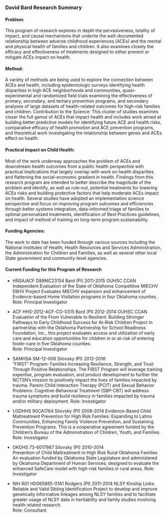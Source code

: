 ### David Bard Research Summary

#### Problem: 

This program of research explores in depth the pervasiveness, totality of impact, and causal mechanisms that underlie the well-documented relationship between adverse childhood experiences (ACEs) and the mental and physical health of families and children.  It also examines closely the efficacy and effectiveness of treatments designed to either prevent or mitigate ACEs impact on health.

#### Method: 

A variety of methods are being used to explore the connection between ACEs and health, including epidemiologic surveys identifying health disparities in high ACE neighborhoods and communities, quasi-experimental and randomized field trials examining the effectiveness of primary, secondary, and tertiary prevention programs, and secondary analyses of large datasets of health-related outcomes for high-risk families and children. 
Contribution to the Science:
This cluster of studies examines closer the full gamut of ACEs that impact health and includes work aimed at building better predictive models for identifying future ACE and health risks, comparative efficacy of health promotion and ACE prevention programs, and theoretical work investigating the relationship between genes and ACEs effect on health.  

#### Practical Impact on Child Health:

Most of the work underway approaches the problem of ACEs and downstream health outcomes from a public health perspective with practical implications that largely overlap with work on health disparities and flattening the social-economic gradient in health.  Findings from this research program are intended to better describe the magnitude of the problem and identify, as well as rule-out, potential treatments for lowering ACEs risks and building protective factors that help moderate ACEs impact on health.  Several studies have adopted an implementation science perspective and focus on improving program outcomes and efficiencies through better systems integration, data-informed triage of families to optimal personalized treatments, identification of Best Practices guidelines, and impact of method of training on long-term program sustainability. 

#### Funding Agencies:

The work to date has been funded through various sources including the National Institutes of Health, Health Resources and Services Administration, the Administration for Children and Families, as well as several other local State government and community-level agencies.

#### Current Funding for this Program of Research 
* HRSA/ACF D89MC23154             Bard (PI)                                                                	2011-2015
    OUHSC CCAN Independent Evaluation of the State of Oklahoma Competitive MIECHV EBHV Project
    Evaluates MIECHV expansion and enhancement of Evidence-based Home Visitation programs in four Oklahoma counties.  
    Role: Principal Investigator

* ACF HHS-2012-ACF-CO-0315      Bard (PI)                                                               	2012-2014
    OUHSC CCAN Evaluation of the From Vulnerable to Resilient: Building Stronger Pathways to Early Childhood Success for At-Risk Children Project
    In partnership with the Oklahoma Partnership for School Readiness Foundation, Inc., this project evaluates access and utilization of early care and education opportunities for children in or at-risk of entering foster-care in five Oklahoma counties.  
    Role: Principal Investigator

* SAMHSA SM-12-006			       Silovsky (PI)			                           	2012-2016	 
   “FIRST” Program: Families Increasing Resilience, Strength, and Trust Through Positive Relationships.
    The FIRST Program will leverage training expertise, program evaluation, and product development to further the NCTSN’s mission to positively impact the lives of families impacted by trauma. Parent-Child Interaction Therapy (PCIT) and Sexual Behavior Problems: Cognitive-Behavioral Treatment (SBP-CBT) will address trauma symptoms and build resiliency in families impacted by trauma and/or military deployment.
    Role: Investigator

* USDHHS 90CA1764	         Silovsky (PI)	2008-2014
    Evidence-Based Child Maltreatment Prevention for High Risk Families: Expanding to Latino Communities, Enhancing Family Violence Prevention, and Sustaining Prevention Programs.
    This is a cooperative agreement funded by the Children’s Bureau of the Administration of Children, Youth, and Families.
    Role: Investigator

* OKDHS 73-6017987		            Silovsky (PI)	                                                	2010-2014	
    Prevention of Child Maltreatment in High Risk Rural Oklahoma Families
    An evaluation funded by Oklahoma State Legislature and administered by Oklahoma Department of Human Services; designed to evaluate the enhanced SafeCare model with high-risk families in rural areas.
    Role: Investigator

* NIH R01 HD065865-01A1	       Rodgers (PI)	 2011-2014
    NLSY Kinship Links: Reliable and Valid Sibling Identification
    Project to develop and improve genetically informative linkages among NLSY families and to facilitate greater usage of NLSY data in heritability and family studies involving health related research.  
    Role: Consultant
